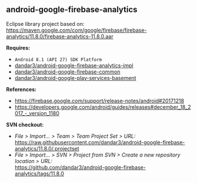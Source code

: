 ## android-google-firebase-analytics

Eclipse library project based on:<br/>
https://maven.google.com/com/google/firebase/firebase-analytics/11.8.0/firebase-analytics-11.8.0.aar

**Requires:**
- `Android 8.1 (API 27) SDK Platform`
- [dandar3/android-google-firebase-analytics-impl](https://github.com/dandar3/android-google-firebase-analytics-impl/tree/11.8.0)
- [dandar3/android-google-firebase-common](https://github.com/dandar3/android-google-firebase-common/tree/11.8.0)
- [dandar3/android-google-play-services-basement](https://github.com/dandar3/android-google-play-services-basement/tree/11.8.0)

**References:**
- https://firebase.google.com/support/release-notes/android#20171218
- https://developers.google.com/android/guides/releases#december_18_2017_-_version_1180

**SVN checkout:**
- _File > Import... > Team > Team Project Set > URL:_<br/>
  https://raw.githubusercontent.com/dandar3/android-google-firebase-analytics/11.8.0/.projectset
- _File > Import... > SVN > Project from SVN > Create a new repository location > URL:_<br/> 
  https://github.com/dandar3/android-google-firebase-analytics/tags/11.8.0